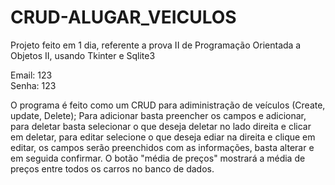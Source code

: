 # CRUD-ALUGAR_VEICULOS
Projeto feito em 1 dia, referente a prova II de Programação Orientada a Objetos II, usando Tkinter e Sqlite3

Email: 123 <br>
Senha: 123 

O programa é feito como um CRUD para adiministração de veículos (Create, update, Delete);
Para adicionar basta preencher os campos e adicionar, para deletar basta selecionar o que deseja deletar no lado direita e clicar em deletar, para editar selecione o que deseja ediar na direita e clique em editar, os campos serão preenchidos com as informações, basta alterar e em seguida confirmar. O botão "média de preços" mostrará a média de preços entre todos os carros no banco de dados.

